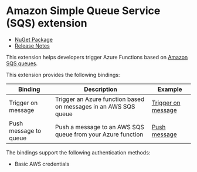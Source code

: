 # Amazon Simple Queue Service (SQS) extension

- [NuGet Package](https://www.nuget.org/packages/AzureFunctions.Extension.SQS)
- [Release Notes](https://github.com/laveeshb/azure-function-extensions-net/releases)

This extension helps developers trigger Azure Functions based on [Amazon SQS queues](https://aws.amazon.com/sqs/).

This extension provides the following bindings:

| Binding   | Description | Example |
|------------|------------------|-|
| Trigger on message      | Trigger an Azure function based on messages in an AWS SQS queue | [Trigger on message](samples/Extensions.SQS.Sample.v2/Trigger/QueueMessageTrigger.cs) |
| Push message to queue      | Push a message to an AWS SQS queue from your Azure function | [Push message](samples/Extensions.SQS.Sample.v3/Output/QueueMessageOutput.cs) |

The bindings support the following authentication methods:
* Basic AWS credentials
